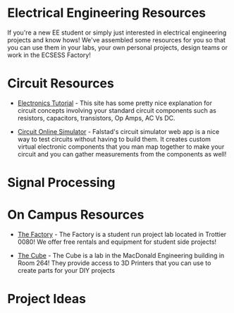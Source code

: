 # Electrical Engineering Resources 

If you're a new EE student or simply just interested in electrical engineering projects and know hows! We've assembled some resources for you so that you can use them in your labs, your own personal projects, design teams or work in the ECSESS Factory!

# Circuit Resources
* [Electronics Tutorial](https://www.electronics-tutorials.ws/) - This site has some pretty nice explanation for circuit concepts involving your standard circuit components such as resistors, capacitors, transistors, Op Amps, AC Vs DC.

* [Circuit Online Simulator](https://www.falstad.com/circuit/) - Falstad's circuit simulator web app is a nice way to test circuits without having to build them. It creates custom virtual electronic components that you man map together to make your circuit and you can gather measurements from the components as well!


# Signal Processing



# On Campus Resources
* [The Factory](https://www.facebook.com/ecsessfactory/) - The Factory is a student run project lab located in Trottier 0080! We offer free rentals and equipment for student side projects!

* [The Cube](https://www.facebook.com/thecube3dprinting/) - The Cube is a lab in the MacDonald Engineering building in Room 264! They provide access to 3D Printers that you can use to create parts for your DIY projects



# Project Ideas